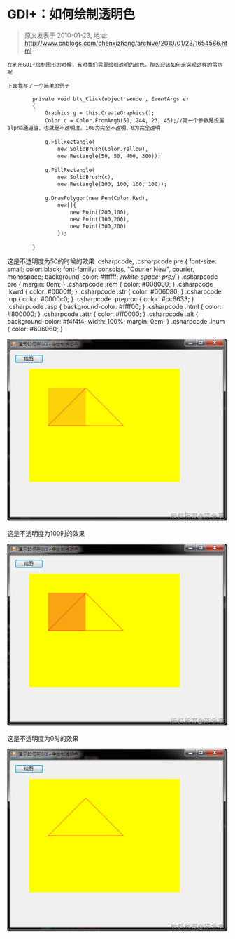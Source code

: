 # GDI+：如何绘制透明色 
> 原文发表于 2010-01-23, 地址: http://www.cnblogs.com/chenxizhang/archive/2010/01/23/1654586.html 



```
在利用GDI+绘制图形的时候，有时我们需要绘制透明的颜色。那么应该如何来实现这样的需求呢
```

```
下面我写了一个简单的例子
```

```
        private void bt\_Click(object sender, EventArgs e)
        {
            Graphics g = this.CreateGraphics();
            Color c = Color.FromArgb(50, 244, 23, 45);//第一个参数是设置alpha通道值，也就是不透明度。100为完全不透明，0为完全透明

            g.FillRectangle(
                new SolidBrush(Color.Yellow),
                new Rectangle(50, 50, 400, 300));

            g.FillRectangle(
                new SolidBrush(c),
                new Rectangle(100, 100, 100, 100));

            g.DrawPolygon(new Pen(Color.Red),
                new[]{
                    new Point(200,100),
                    new Point(100,200),
                    new Point(300,200)
                });

        }
```

这是不透明度为50的时候的效果
.csharpcode, .csharpcode pre
{
 font-size: small;
 color: black;
 font-family: consolas, "Courier New", courier, monospace;
 background-color: #ffffff;
 /*white-space: pre;*/
}
.csharpcode pre { margin: 0em; }
.csharpcode .rem { color: #008000; }
.csharpcode .kwrd { color: #0000ff; }
.csharpcode .str { color: #006080; }
.csharpcode .op { color: #0000c0; }
.csharpcode .preproc { color: #cc6633; }
.csharpcode .asp { background-color: #ffff00; }
.csharpcode .html { color: #800000; }
.csharpcode .attr { color: #ff0000; }
.csharpcode .alt 
{
 background-color: #f4f4f4;
 width: 100%;
 margin: 0em;
}
.csharpcode .lnum { color: #606060; }




[![image](./images/1654586-image_thumb.png "image")](http://images.cnblogs.com/cnblogs_com/chenxizhang/WindowsLiveWriter/GDI_8541/image_2.png) 


这是不透明度为100时的效果


[![image](./images/1654586-image_thumb_1.png "image")](http://images.cnblogs.com/cnblogs_com/chenxizhang/WindowsLiveWriter/GDI_8541/image_4.png) 


这是不透明度为0时的效果


[![image](./images/1654586-image_thumb_2.png "image")](http://images.cnblogs.com/cnblogs_com/chenxizhang/WindowsLiveWriter/GDI_8541/image_6.png)

